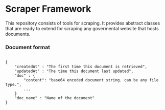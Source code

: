 # Scraper Framework

This repository consists of tools for scraping. It provides abstract classes that
are ready to extend for scraping any govermental website that hosts documents.

### Document format 

<code>
{
    "createdAt" : "The first time this document is retrieved",
    "updatedAt" : "The time this document last updated", 
    "doc" : {
        "content": "base64 encoded document string. can be any file type.",
        ...
    }
    "doc_name" : "Name of the document" 
}
</code>
